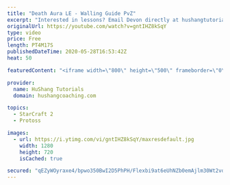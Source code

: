 ```yaml
---
title: "Death Aura LE - Walling Guide PvZ"
excerpt: "Interested in lessons? Email Devon directly at hushangtutorials@outlook.com ------------------------------------------------------------------------------------------------------- Want to support HuShang Tutorials directly? Patreon is a website where you can contribute a monthly donation that will help"
originalUrl: https://youtube.com/watch?v=gntIHZ8kSqY
type: video
price: Free
length: PT4M17S
publishedDateTime: 2020-05-28T16:53:42Z
heat: 50

featuredContent: "<iframe width=\"800\" height=\"500\" frameborder=\"0\" src=\"https://www.youtube.com/embed/gntIHZ8kSqY\" allow=\"accelerometer; autoplay; encrypted-media; gyroscope; picture-in-picture\" allowfullscreen></iframe>"

provider:
  name: HuShang Tutorials
  domain: hushangcoaching.com

topics:
  - StarCraft 2
  - Protoss

images:
  - url: https://i.ytimg.com/vi/gntIHZ8kSqY/maxresdefault.jpg
    width: 1280
    height: 720
    isCached: true

secured: "qEZyWOyraxe4/bpwo350BwI2D5PhPH/Flexbi9at6eUhNZb0emAjlm30Wt2vdFSDz5gSSVETwutkr9yZphlbtmS9Xtda8sU4gcnv9l9bVrdYPF0w5Xd88j3nzH0xixdya2IgPHDH49UeXSAsK/0Y+iaifnLaMQc3naKf1gCJaMBz258HiiclZw5AowYgA9y97a4cTyFcJ1r3pOMWkwGlohg75486F61VQBKFyWdhL2xUg5UpNhLU6MDzQbI3ZmeynsAENN3AvVWP/kIAyhvuxugXJNYZ7YxyLLHJKz22MMprV+3BWgMieX9vfu0J8BVPsMZ9OrH1ytDDTQLrwOhRitoOrYpYuF2BIN8FoWA7CyReNhYCzdy1a2AtobJioYcGnqZ69pFJoUsVLpUBAWtoAwj/NlT8x8a5rZGx6Z0cxrw=;l9m9JB8njYIspXIVCdosmQ=="
---
```



